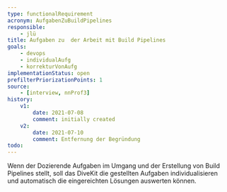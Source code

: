 ```yaml
---
type: functionalRequirement
acronym: AufgabenZuBuildPipelines
responsible: 
    - jlü
title: Aufgaben zu  der Arbeit mit Build Pipelines
goals: 
    - devops
    - individualAufg
    - korrekturVonAufg
implementationStatus: open
prefilterPriorizationPoints: 1
source:
    - [interview, nnProf3]
history:
    v1:
        date: 2021-07-08
        comment: initially created
    v2:
        date: 2021-07-10
        comment: Entfernung der Begründung
todo: 
---
```


Wenn der Dozierende Aufgaben im Umgang und der Erstellung von Build Pipelines stellt, soll das DiveKit die gestellten Aufgaben
individualisieren und automatisch die eingereichten Lösungen auswerten können.


